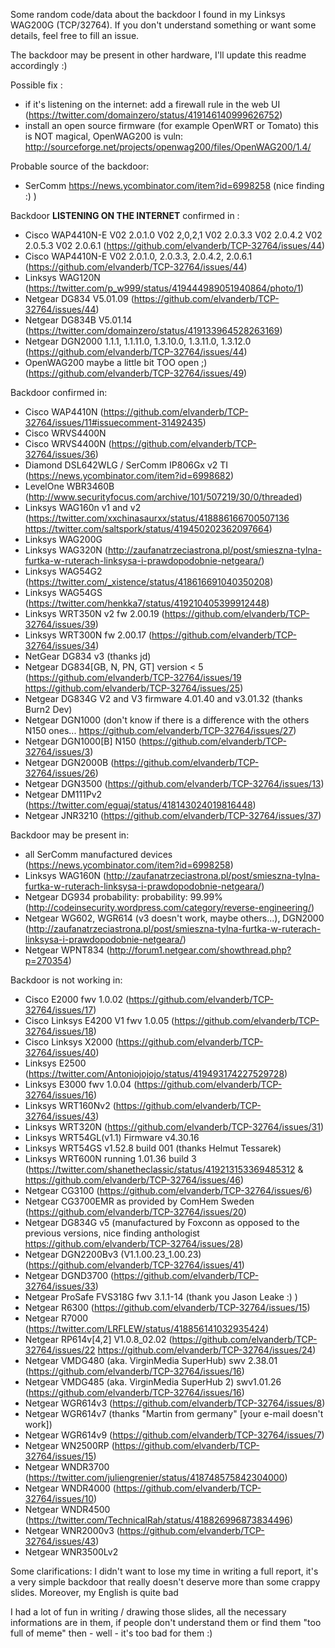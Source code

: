 Some random code/data about the backdoor I found in my Linksys WAG200G (TCP/32764).
If you don't understand something or want some details, feel free to fill an issue.

The backdoor may be present in other hardware, I'll update this readme accordingly :)

Possible fix :
- if it's listening on the internet: add a firewall rule in the web UI (https://twitter.com/domainzero/status/419146140999626752)
- install an open source firmware (for example OpenWRT or Tomato) this is NOT magical, OpenWAG200 is vuln: http://sourceforge.net/projects/openwag200/files/OpenWAG200/1.4/

Probable source of the backdoor: 
- SerComm https://news.ycombinator.com/item?id=6998258 (nice finding :) )

Backdoor **LISTENING ON THE INTERNET** confirmed in :
- Cisco WAP4410N-E V02 2.0.1.0 V02 2,0,2,1 V02 2.0.3.3 V02 2.0.4.2 V02 2.0.5.3 V02 2.0.6.1 (https://github.com/elvanderb/TCP-32764/issues/44)
- Cisco WAP4410N-E V02 2.0.1.0, 2.0.3.3, 2.0.4.2, 2.0.6.1 (https://github.com/elvanderb/TCP-32764/issues/44)
- Linksys WAG120N (https://twitter.com/p_w999/status/419444989051940864/photo/1)
- Netgear DG834 V5.01.09 (https://github.com/elvanderb/TCP-32764/issues/44)
- Netgear DG834B V5.01.14 (https://twitter.com/domainzero/status/419133964528263169)
- Netgear DGN2000 1.1.1, 1.1.11.0, 1.3.10.0, 1.3.11.0, 1.3.12.0 (https://github.com/elvanderb/TCP-32764/issues/44)
- OpenWAG200 maybe a little bit TOO open ;) (https://github.com/elvanderb/TCP-32764/issues/49)

Backdoor confirmed in:
- Cisco WAP4410N (https://github.com/elvanderb/TCP-32764/issues/11#issuecomment-31492435)
- Cisco WRVS4400N
- Cisco WRVS4400N (https://github.com/elvanderb/TCP-32764/issues/36)
- Diamond DSL642WLG / SerComm IP806Gx v2 TI (https://news.ycombinator.com/item?id=6998682)
- LevelOne WBR3460B (http://www.securityfocus.com/archive/101/507219/30/0/threaded)
- Linksys WAG160n v1 and v2 (https://twitter.com/xxchinasaurxx/status/418886166700507136 https://twitter.com/saltspork/status/419450202362097664)
- Linksys WAG200G
- Linksys WAG320N (http://zaufanatrzeciastrona.pl/post/smieszna-tylna-furtka-w-ruterach-linksysa-i-prawdopodobnie-netgeara/)
- Linksys WAG54G2 (https://twitter.com/_xistence/status/418616691040350208)
- Linksys WAG54GS (https://twitter.com/henkka7/status/419210405399912448)
- Linksys WRT350N v2 fw 2.00.19 (https://github.com/elvanderb/TCP-32764/issues/39)
- Linksys WRT300N fw 2.00.17 (https://github.com/elvanderb/TCP-32764/issues/34)
- NetGear DG834 v3 (thanks jd)
- Netgear DG834[GB, N, PN, GT] version < 5 (https://github.com/elvanderb/TCP-32764/issues/19 https://github.com/elvanderb/TCP-32764/issues/25)
- Netgear DG834G V2 and V3 firmware 4.01.40 and v3.01.32 (thanks Burn2 Dev)
- Netgear DGN1000 (don't know if there is a difference with the others N150 ones... https://github.com/elvanderb/TCP-32764/issues/27)
- Netgear DGN1000[B] N150 (https://github.com/elvanderb/TCP-32764/issues/3)
- Netgear DGN2000B (https://github.com/elvanderb/TCP-32764/issues/26)
- Netgear DGN3500 (https://github.com/elvanderb/TCP-32764/issues/13)
- Netgear DM111Pv2 (https://twitter.com/eguaj/status/418143024019816448)
- Netgear JNR3210 (https://github.com/elvanderb/TCP-32764/issues/37)

Backdoor may be present in:
- all SerComm manufactured devices (https://news.ycombinator.com/item?id=6998258)
- Linksys WAG160N (http://zaufanatrzeciastrona.pl/post/smieszna-tylna-furtka-w-ruterach-linksysa-i-prawdopodobnie-netgeara/)
- Netgear DG934 probability: probability: 99.99% (http://codeinsecurity.wordpress.com/category/reverse-engineering/)
- Netgear WG602, WGR614 (v3 doesn't work, maybe others...), DGN2000 (http://zaufanatrzeciastrona.pl/post/smieszna-tylna-furtka-w-ruterach-linksysa-i-prawdopodobnie-netgeara/)
- Netgear WPNT834 (http://forum1.netgear.com/showthread.php?p=270354)

Backdoor is not working in:
- Cisco E2000 fwv 1.0.02 (https://github.com/elvanderb/TCP-32764/issues/17)
- Cisco Linksys E4200 V1 fwv 1.0.05 (https://github.com/elvanderb/TCP-32764/issues/18)
- Cisco Linksys X2000 (https://github.com/elvanderb/TCP-32764/issues/40)
- Linksys E2500 (https://twitter.com/Antoniojojojo/status/419493174227529728)
- Linksys E3000 fwv 1.0.04 (https://github.com/elvanderb/TCP-32764/issues/16)
- Linksys WRT160Nv2 (https://github.com/elvanderb/TCP-32764/issues/43)
- Linksys WRT320N (https://github.com/elvanderb/TCP-32764/issues/31)
- Linksys WRT54GL(v1.1) Firmware v4.30.16
- Linksys WRT54GS v1.52.8 build 001 (thanks Helmut Tessarek)
- Linksys WRT600N running 1.01.36 build 3 (https://twitter.com/shanetheclassic/status/419213153369485312 & https://github.com/elvanderb/TCP-32764/issues/46)
- Netgear CG3100 (https://github.com/elvanderb/TCP-32764/issues/6)
- Netgear CG3700EMR as provided by ComHem Sweden (https://github.com/elvanderb/TCP-32764/issues/20)
- Netgear DG834G v5 (manufactured by Foxconn as opposed to the previous versions, nice finding anthologist https://github.com/elvanderb/TCP-32764/issues/28)
- Netgear DGN2200Bv3 (V1.1.00.23_1.00.23) (https://github.com/elvanderb/TCP-32764/issues/41)
- Netgear DGND3700 (https://github.com/elvanderb/TCP-32764/issues/33)
- Netgear ProSafe FVS318G fwv 3.1.1-14 (thank you Jason Leake :) )
- Netgear R6300 (https://github.com/elvanderb/TCP-32764/issues/15)
- Netgear R7000 (https://twitter.com/LRFLEW/status/418856141032935424)
- Netgear RP614v[4,2] V1.0.8_02.02 (https://github.com/elvanderb/TCP-32764/issues/22 https://github.com/elvanderb/TCP-32764/issues/24)
- Netgear VMDG480 (aka. VirginMedia SuperHub) swv 2.38.01 (https://github.com/elvanderb/TCP-32764/issues/16)
- Netgear VMDG485 (aka. VirginMedia SuperHub 2) swv1.01.26 (https://github.com/elvanderb/TCP-32764/issues/16)
- Netgear WGR614v3 (https://github.com/elvanderb/TCP-32764/issues/8)
- Netgear WGR614v7 (thanks "Martin from germany" [your e-mail doesn't work])
- Netgear WGR614v9 (https://github.com/elvanderb/TCP-32764/issues/7)
- Netgear WN2500RP (https://github.com/elvanderb/TCP-32764/issues/15)
- Netgear WNDR3700 (https://twitter.com/juliengrenier/status/418748575842304000)
- Netgear WNDR4000 (https://github.com/elvanderb/TCP-32764/issues/10)
- Netgear WNDR4500 (https://twitter.com/TechnicalRah/status/418826996873834496)
- Netgear WNR2000v3 (https://github.com/elvanderb/TCP-32764/issues/43)
- Netgear WNR3500Lv2

Some clarifications:
I didn't want to lose my time in writing a full report, it's a very simple backdoor that really doesn't deserve more than some crappy slides. Moreover, my English is quite bad
 
I had a lot of fun in writing / drawing those slides, all the necessary informations are in them, if people don't understand them or find them "too full of meme" then - well - it's too bad for them :)
